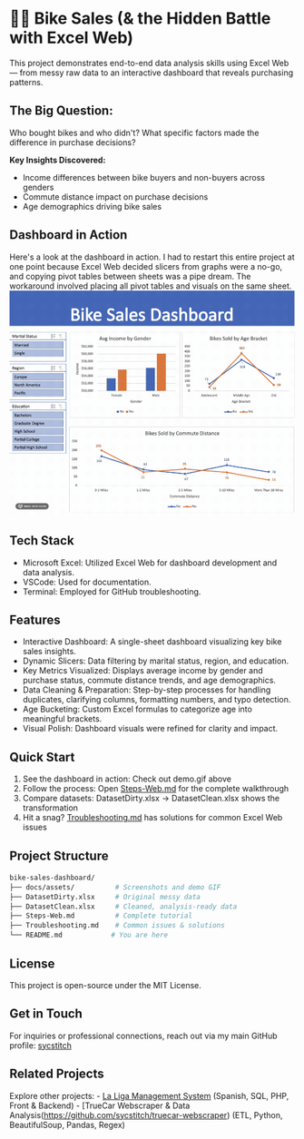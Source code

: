 # 🚴‍♀️ Bike Sales (& the Hidden Battle with Excel Web)
This project demonstrates end-to-end data analysis skills using Excel Web — from messy raw data to an interactive dashboard that reveals purchasing patterns.

## The Big Question:
Who bought bikes and who didn't? What specific factors made the difference in purchase decisions?

**Key Insights Discovered:**
- Income differences between bike buyers and non-buyers across genders
- Commute distance impact on purchase decisions
- Age demographics driving bike sales

## Dashboard in Action
Here's a look at the dashboard in action. I had to restart this entire project at one point because Excel Web decided slicers from graphs were a no-go, and copying pivot tables between sheets was a pipe dream. The workaround involved placing all pivot tables and visuals on the same sheet.
![Dashboard & Slicers Demo](/docs/assets/demo.gif)

## Tech Stack
- Microsoft Excel: Utilized Excel Web for dashboard development and data analysis.
- VSCode: Used for documentation.
- Terminal: Employed for GitHub troubleshooting.

## Features
- Interactive Dashboard: A single-sheet dashboard visualizing key bike sales insights.
- Dynamic Slicers: Data filtering by marital status, region, and education.
- Key Metrics Visualized: Displays average income by gender and purchase status, commute distance trends, and age demographics.
- Data Cleaning & Preparation: Step-by-step processes for handling duplicates, clarifying columns, formatting numbers, and typo detection.
- Age Bucketing: Custom Excel formulas to categorize age into meaningful brackets.
- Visual Polish: Dashboard visuals were refined for clarity and impact.

## Quick Start
1. See the dashboard in action: Check out demo.gif above
2. Follow the process: Open [Steps-Web.md](docs/Steps-Web.md) for the complete walkthrough
3. Compare datasets: DatasetDirty.xlsx → DatasetClean.xlsx shows the transformation
4. Hit a snag? [Troubleshooting.md](docs/Troubleshooting.md) has solutions for common Excel Web issues

## Project Structure
```bash
bike-sales-dashboard/
├── docs/assets/          # Screenshots and demo GIF
├── DatasetDirty.xlsx     # Original messy data
├── DatasetClean.xlsx     # Cleaned, analysis-ready data
├── Steps-Web.md          # Complete tutorial
├── Troubleshooting.md    # Common issues & solutions
└── README.md            # You are here
```

## License
This project is open-source under the MIT License.

## Get in Touch
For inquiries or professional connections, reach out via my main GitHub profile: [sycstitch](https://github.com/sycstitch)

## Related Projects
Explore other projects:
	- [La Liga Management System](https://github.com/sycstitch/la-liga-management-system) (Spanish, SQL, PHP, Front & Backend)
	- [TrueCar Webscraper & Data Analysis(https://github.com/sycstitch/truecar-webscraper) (ETL, Python, BeautifulSoup, Pandas, Regex)
